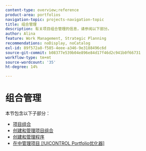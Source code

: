 ```yaml
---
content-type: overview;reference
product-area: portfolios
navigation-topic: projects-navigation-topic
title: 组合管理
description: 有关项目组合管理的信息，请参阅以下部分。
author: Alina
feature: Work Management, Strategic Planning
recommendations: noDisplay, noCatalog
exl-id: 89f572a8-f585-4eee-a346-9e3188496c6d
source-git-commit: b08377e539b04e896e84d17f46d2c941b0f66731
workflow-type: tm+mt
source-wordcount: '35'
ht-degree: 14%

---
```


# 组合管理

本节包含以下子部分：

* [项目组合](../../manage-work/portfolios/portfolios-overview/portfolio-overview-1.md)
* [创建和管理项目组合](../../manage-work/portfolios/create-and-manage-portfolios/create-and-manage-portfolios.md)
* [创建和管理程序](../../manage-work/portfolios/create-and-manage-programs/create-and-manage-programs.md)
* [在中管理项目 [!UICONTROL Portfolio优化器]](../../manage-work/portfolios/portfolio-optimizer/manage-projects-in-portfolio-optimizer.md)
